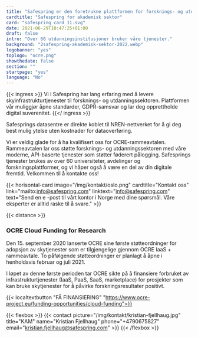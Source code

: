 ```yaml
---
title: "Safespring er den foretrukne plattformen for forsknings- og utdanningssektoren"
cardtitle: "Safespring for akademisk sektor"
card: "safespring_card_11.svg"
date: 2021-06-29T10:47:25+01:00
draft: false
intro: "Over 60 utdannings­institusjoner bruker våre tjenester."
background: "2safespring-akademisk-sektor-2022.webp"
logobanner: "yes"
toplogo: "ocre.png"
showthedate: false
section: ""
startpage: "yes"
language: "No"
---
```


{{< ingress >}}
Vi i Safespring har lang erfaring med å levere skyinfrastrukturtjenester til forsknings- og utdanningssektoren. Plattformen vår muliggjør åpne standarder, GDPR-samsvar og lar deg opprettholde digital suverenitet.
{{</ ingress >}}

Safesprings datasentre er direkte koblet til NREN-nettverket for å gi deg best mulig ytelse uten kostnader for dataoverføring.

Vi er veldig glade for å ha kvalifisert oss for OCRE-rammeavtalen. Rammeavtalen lar oss støtte forsknings- og utdanningssektoren med våre moderne, API-baserte tjenester som støtter føderert pålogging. Safesprings tjenester brukes av over 60 universiteter, avdelinger og forskningsplattformer, og vi håper også å være en del av din digitale fremtid. Velkommen til å kontakte oss!

{{< horisontal-card image="/img/kontakt/oslo.png" cardtitle="Kontakt oss" link="mailto:info@safespring.com" linktext="info@safespring.com" text="Send en e -post til vårt kontor i Norge med dine spørsmål. Våre eksperter er alltid raske til å svare." >}}

{{< distance >}}

### OCRE Cloud Funding for Research

Den 15. september 2020 lanserte OCRE sine første støtteordninger for adopsjon av skytjenester som er tilgjengelige gjennom OCRE IaaS + rammeavtale. To påfølgende støtteordninger er planlagt å åpne i henholdsvis februar og juli 2021.

I løpet av denne første perioden tar OCRE sikte på å finansiere forbruket av infrastrukturtjenester (IaaS, PaaS, SaaS, marketplace) for prosjekter som kan bruke skytjenester for å påvirke forskningsresultater positivt.

{{< localtextbutton "FÅ FINANSIERING" "https://www.ocre-project.eu/funding-opportunities/cloud-funding">}}

{{< flexbox >}}
{{< contact picture="/img/kontakt/kristian-fjellhaug.jpg" title="KAM" name="Kristian Fjellhaug" phone="+4790675827" email="kristian.fjellhaug@safespring.com" >}}
{{< /flexbox >}}
